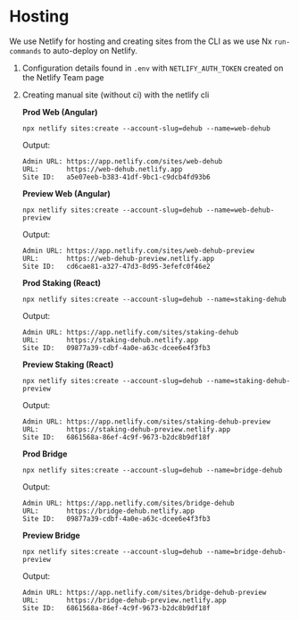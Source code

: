 # Hosting

We use Netlify for hosting and creating sites from the CLI as we use Nx `run-commands` to auto-deploy on Netlify.

1. Configuration details found in `.env` with `NETLIFY_AUTH_TOKEN` created on the Netlify Team page

1. Creating manual site (without ci) with the netlify cli

   **Prod Web (Angular)**

   ```
   npx netlify sites:create --account-slug=dehub --name=web-dehub
   ```

   Output:

   ```
   Admin URL: https://app.netlify.com/sites/web-dehub
   URL:       https://web-dehub.netlify.app
   Site ID:   a5e07eeb-b383-41df-9bc1-c9dcb4fd93b6
   ```

   **Preview Web (Angular)**

   ```
   npx netlify sites:create --account-slug=dehub --name=web-dehub-preview
   ```

   Output:

   ```
   Admin URL: https://app.netlify.com/sites/web-dehub-preview
   URL:       https://web-dehub-preview.netlify.app
   Site ID:   cd6cae81-a327-47d3-8d95-3efefc0f46e2
   ```

   **Prod Staking (React)**

   ```
   npx netlify sites:create --account-slug=dehub --name=staking-dehub
   ```

   Output:

   ```
   Admin URL: https://app.netlify.com/sites/staking-dehub
   URL:       https://staking-dehub.netlify.app
   Site ID:   09877a39-cdbf-4a0e-a63c-dcee6e4f3fb3
   ```

   **Preview Staking (React)**

   ```
   npx netlify sites:create --account-slug=dehub --name=staking-dehub-preview
   ```

   Output:

   ```
   Admin URL: https://app.netlify.com/sites/staking-dehub-preview
   URL:       https://staking-dehub-preview.netlify.app
   Site ID:   6861568a-86ef-4c9f-9673-b2dc8b9df18f
   ```

   **Prod Bridge**

   ```
   npx netlify sites:create --account-slug=dehub --name=bridge-dehub
   ```

   Output:

   ```
   Admin URL: https://app.netlify.com/sites/bridge-dehub
   URL:       https://bridge-dehub.netlify.app
   Site ID:   09877a39-cdbf-4a0e-a63c-dcee6e4f3fb3
   ```

   **Preview Bridge**

   ```
   npx netlify sites:create --account-slug=dehub --name=bridge-dehub-preview
   ```

   Output:

   ```
   Admin URL: https://app.netlify.com/sites/bridge-dehub-preview
   URL:       https://bridge-dehub-preview.netlify.app
   Site ID:   6861568a-86ef-4c9f-9673-b2dc8b9df18f
   ```
